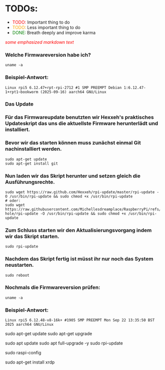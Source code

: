 <style>
r { color: Red }
o { color: Orange }
g { color: Green }
</style>

# TODOs:

- <r>TODO:</r> Important thing to do
- <o>TODO:</o> Less important thing to do
- <g>DONE:</g> Breath deeply and improve karma


<span style="color:red"> *some emphasized markdown text*</span>


### Welche Firmwareversion habe ich?

```
uname -a
```

### Beispiel-Antwort:
```
Linux rpi5 6.12.47+rpt-rpi-2712 #1 SMP PREEMPT Debian 1:6.12.47-1+rpt1~bookworm (2025-09-16) aarch64 GNU/Linux
```

### Das Update
### Für das Firmwareupdate benutzten wir Hexxeh's praktisches Updateskript das uns die aktuellste Firmware herunterlädt und installiert.
### Bevor wir das starten können muss zunächst einmal Git nachinstalliert werden.
```
sudo apt-get update
sudo apt-get install git
```

### Nun laden wir das Skript herunter und setzen gleich die Ausführungsrechte.
```
sudo wget https://raw.github.com/Hexxeh/rpi-update/master/rpi-update -O /usr/bin/rpi-update && sudo chmod +x /usr/bin/rpi-update
# oder:
sudo wget https://raw.githubusercontent.com/Michellesdreamplace/RaspberryPi/refs/heads/main/Pi-hole/rpi-update -O /usr/bin/rpi-update && sudo chmod +x /usr/bin/rpi-update
```

### Zum Schluss starten wir den Aktualisierungsvorgang indem wir das Skript starten.
```
sudo rpi-update
```

### Nachdem das Skript fertig ist müsst ihr nur noch das System neustarten.
```
sudo reboot
```

### Nochmals die Firmwareversion prüfen:
```
uname -a
```

### Beispiel-Antwort:
```
Linux rpi5 6.12.48-v8-16k+ #1905 SMP PREEMPT Mon Sep 22 13:35:50 BST 2025 aarch64 GNU/Linux
```














sudo apt-get update
sudo apt-get upgrade


sudo apt update
sudo apt full-upgrade -y
sudo rpi-update




sudo raspi-config

sudo apt-get install xrdp

